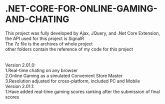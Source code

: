 # .NET-CORE-FOR-ONLINE-GAMING-AND-CHATING
This project was fully developed by Ajax, JQuery, and .Net Core Extension, the API used for this project is SignalR <br />
The 7z file is the archives of whole project<br />
other folders contain the reference of my code for this project<br /><br /><br />
Version 2.01.0:<br />
1.Real-time chating on any browser<br />
2.Online Gaming as a simulated Convenient Store Master<br />
3.Resolution adjusted for cross-platform, included PC and Mobile<br />
Version 2.01.1:<br />
1.Have added real-time gaming scores ranking after the submission of final scores
